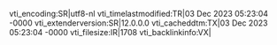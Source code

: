 vti_encoding:SR|utf8-nl
vti_timelastmodified:TR|03 Dec 2023 05:23:04 -0000
vti_extenderversion:SR|12.0.0.0
vti_cacheddtm:TX|03 Dec 2023 05:23:04 -0000
vti_filesize:IR|1708
vti_backlinkinfo:VX|
